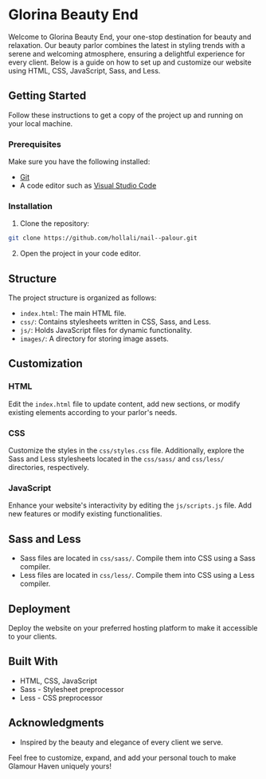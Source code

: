 # Glorina  Beauty End

Welcome to Glorina Beauty End, your one-stop destination for beauty and relaxation. Our beauty parlor combines the latest in styling trends with a serene and welcoming atmosphere, ensuring a delightful experience for every client. Below is a guide on how to set up and customize our website using HTML, CSS, JavaScript, Sass, and Less.

## Getting Started

Follow these instructions to get a copy of the project up and running on your local machine.

### Prerequisites

Make sure you have the following installed:

- [Git](https://git-scm.com/)
- A code editor such as [Visual Studio Code](https://code.visualstudio.com/)

### Installation

1. Clone the repository:

```bash
git clone https://github.com/hollali/nail--palour.git
```

2. Open the project in your code editor.

## Structure

The project structure is organized as follows:

- `index.html`: The main HTML file.
- `css/`: Contains stylesheets written in CSS, Sass, and Less.
- `js/`: Holds JavaScript files for dynamic functionality.
- `images/`: A directory for storing image assets.

## Customization

### HTML

Edit the `index.html` file to update content, add new sections, or modify existing elements according to your parlor's needs.

### CSS

Customize the styles in the `css/styles.css` file. Additionally, explore the Sass and Less stylesheets located in the `css/sass/` and `css/less/` directories, respectively.

### JavaScript

Enhance your website's interactivity by editing the `js/scripts.js` file. Add new features or modify existing functionalities.

## Sass and Less

- Sass files are located in `css/sass/`. Compile them into CSS using a Sass compiler.
- Less files are located in `css/less/`. Compile them into CSS using a Less compiler.

## Deployment

Deploy the website on your preferred hosting platform to make it accessible to your clients.

## Built With

- HTML, CSS, JavaScript
- Sass - Stylesheet preprocessor
- Less - CSS preprocessor

## Acknowledgments

- Inspired by the beauty and elegance of every client we serve.

Feel free to customize, expand, and add your personal touch to make Glamour Haven uniquely yours!

